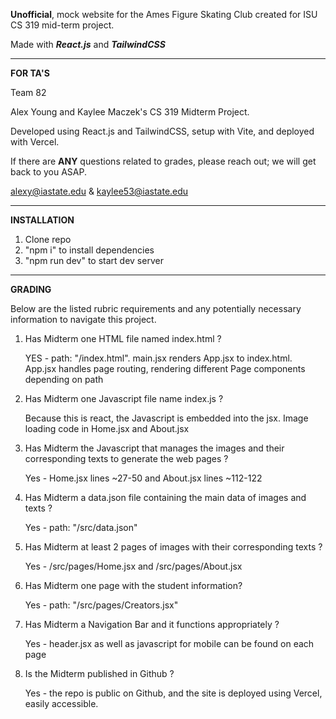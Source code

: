 **Unofficial**, mock website for the Ames Figure Skating Club created for ISU CS 319 mid-term project.

Made with **_React.js_** and **_TailwindCSS_**

<hr>

**FOR TA'S**

Team 82

Alex Young and Kaylee Maczek's CS 319 Midterm Project.

Developed using React.js and TailwindCSS, setup with Vite, and deployed with Vercel.

If there are **ANY** questions related to grades, please reach out; we will get back to you ASAP.

alexy@iastate.edu & kaylee53@iastate.edu

<hr>

**INSTALLATION**

<ol>
  <li>Clone repo</li>
  <li>"npm i" to install dependencies</li>
  <li>"npm run dev" to start dev server</li>
</ol>

<hr>

**GRADING**

Below are the listed rubric requirements and any potentially necessary information to navigate this project.

<ol>
<li>Has Midterm one HTML file named index.html ?
  
YES - path: "/index.html". main.jsx renders App.jsx to index.html. App.jsx handles page routing, rendering different Page components depending on path</li>
  
<li>Has Midterm one Javascript file name index.js ?
  
Because this is react, the Javascript is embedded into the jsx. Image loading code in Home.jsx and About.jsx</li>

<li>Has Midterm the Javascript that manages the images and their corresponding texts to generate the web pages ?
  
Yes - Home.jsx lines ~27-50 and About.jsx lines ~112-122</li>

<li>Has Midterm a data.json file containing the main data of images and texts ?

Yes - path: "/src/data.json"</li>

<li>Has Midterm at least 2 pages of images with their corresponding texts ?

Yes - /src/pages/Home.jsx and /src/pages/About.jsx</li>

<li>Has Midterm one page with the student information?

Yes - path: "/src/pages/Creators.jsx"</li>

<li>Has Midterm a Navigation Bar and it functions appropriately ?

Yes - header.jsx as well as javascript for mobile can be found on each page</li>

<li>Is the Midterm published in Github ?

Yes - the repo is public on Github, and the site is deployed using Vercel, easily accessible.</li>

</ol>
